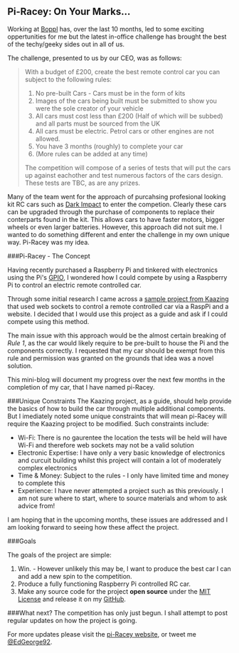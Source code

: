 Pi-Racey: On Your Marks...
----------
Working at [Boppl](http://boppl.me) has, over the last 10 months, led to some exciting oppertunities for me but the latest in-office challenge has brought the best of the techy/geeky sides out in all of us.

The challenge, presented to us by our CEO, was as follows:

> With a budget of £200, create the best remote control car you can subject to the following rules:
> 
> 1. No pre-built Cars - Cars must be in the form of kits
> 2. Images of the cars being built must be submitted to show you were the sole creator of your vehicle 
> 3. All cars must cost less than £200 (Half of which will be subbed) and all parts must be sourced from the UK
> 4. All cars must be electric. Petrol cars or other engines are not allowed.
> 5. You have 3 months (roughly) to complete your car
> 6. (More rules can be added at any time)
>
> The competition will compose of a series of tests that will put the cars up against eachother and test numerous factors of the cars design. These tests are TBC, as are any prizes.

Many of the team went for the approach of purcahsing profesional looking kit RC cars such as [Dark Impact](http://www.tamiya.com/english/products/58370dark_impact/index.htm) to enter the competion. Clearly these cars can be upgraded through the purchase of components to replace their conterparts found in the kit. This allows cars to have faster motors, bigger wheels or even larger batteries. However, this approach did not suit me. I wanted to do something different and enter the challenge in my own unique way. Pi-Racey was my idea.

###Pi-Racey - The Concept

Having recently purchased a Raspberry Pi and tinkered with electronics using the Pi's [GPIO](http://elinux.org/RPi_Low-level_peripherals), I wondered how I could compete by using a Raspberry Pi to control an electric remote controlled car. 

Through some initial research I came across a [sample project from Kaazing](http://blog.kaazing.com/2013/04/01/remote-controlling-a-car-over-the-web-ingredients-smartphone-websocket-and-raspberry-pi/) that used web sockets to control a remote controlled car via a RaspPi and a website. I decided that I would use this project as a guide and ask if I could compete using this method. 

The main issue with this approach would be the almost certain breaking of *Rule 1*, as the car would likely require to be pre-built to house the Pi and the components correctly. I requested that my car should be exempt from this rule and permission was granted on the grounds that idea was a novel solution.

This mini-blog will document my progress over the next few months in the completion of my car, that I have named pi-Racey.

###Unique Constraints
The Kaazing project, as a guide, should help provide the basics of how to build the car through multiple additional components. But I imediately noted some unique constraints that will mean pi-Racey will require the Kaazing project to be modified. Such constraints include:

+ Wi-Fi: There is no gaurentee the location the tests will be held will have Wi-Fi and therefore web sockets may not be a valid solution
+ Electronic Expertise: I have only a very basic knowledge of electronics and curcuit building whilst this project will contain a lot of moderately complex electronics
+ Time & Money: Subject to the rules - I only have limited time and money to complete this
+ Experience: I have never attempted a project such as this previously. I am not sure where to start, where to source materials and whom to ask advice from!

I am hoping that in the upcoming months, these issues are addressed and I am looking forward to seeing how these affect the project.

###Goals

The goals of the project are simple:

1. Win. - However unlikely this may be, I want to produce the best car I can and add a new spin to the competition.
2. Produce a fully functioning Raspberry Pi controlled RC car.
3. Make any source code for the project **open source** under the [MIT License](http://choosealicense.com/licenses/mit/) and release it on my [GitHub](https://github.com/ed-george/piRacey).

###What next?
The competition has only just begun. I shall attempt to post regular updates on how the project is going. 

For more updates please visit the [pi-Racey website](http://ed-george.github.io/piRacey/), or tweet me [@EdGeorge92](https://twitter.com/edgeorge92).


 

  
 
